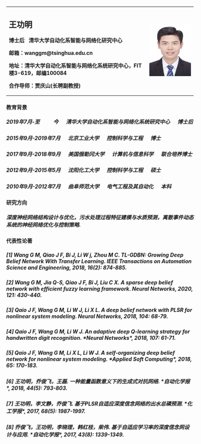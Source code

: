 <table border="0">
  <tr>
    <td width="75%">
      <h2>王功明</h2>
      <p><b>博士后&nbsp;&nbsp;&nbsp;清华大学自动化系智能与网络化研究中心</b></p>
      <p><b>邮箱：wanggm@tsinghua.edu.cn</b></p>
      <p><b>地址：清华大学自动化系智能与网络化系统研究中心，FIT楼3-619，邮编100084</b></p>
      <p><b>合作导师：贾庆山(长聘副教授)</b></p>
    </td>
    <td width="25%">
      <img src="https://github.com/wanggmtsinghua/wanggmtsinghua.github.io/raw/master/Gongming.jpg" width="100%"> 
    </td>
  </tr>
</table>

<h4>教育背景<h4>
  
<h5>2019年7月-至&nbsp;&nbsp;&nbsp;&nbsp;&nbsp;&nbsp;&nbsp;&nbsp;&nbsp;&nbsp;&nbsp;今&nbsp;&nbsp;&nbsp;&nbsp;&nbsp;&nbsp;清华大学自动化系智能与网络化系统研究中心&nbsp;&nbsp;&nbsp;&nbsp;&nbsp;&nbsp;博士后<h5>
  
<h5>2015年9月-2019年7月&nbsp;&nbsp;&nbsp;&nbsp;&nbsp;&nbsp;北京工业大学&nbsp;&nbsp;&nbsp;&nbsp;&nbsp;&nbsp;控制科学与工程&nbsp;&nbsp;&nbsp;&nbsp;&nbsp;&nbsp;博士<h5>
  
<h5>2017年9月-2018年9月&nbsp;&nbsp;&nbsp;&nbsp;&nbsp;&nbsp;美国俄勒冈大学&nbsp;&nbsp;&nbsp;&nbsp;&nbsp;&nbsp;计算机与信息科学&nbsp;&nbsp;&nbsp;&nbsp;&nbsp;&nbsp;联合培养博士<h5>

<h5>2012年9月-2015年5月&nbsp;&nbsp;&nbsp;&nbsp;&nbsp;&nbsp;沈阳化工大学&nbsp;&nbsp;&nbsp;&nbsp;&nbsp;&nbsp;控制科学与工程&nbsp;&nbsp;&nbsp;&nbsp;&nbsp;&nbsp;硕士<h5>

<h5>2010年9月-2012年7月&nbsp;&nbsp;&nbsp;&nbsp;&nbsp;&nbsp;曲阜师范大学&nbsp;&nbsp;&nbsp;&nbsp;&nbsp;&nbsp;电气工程及其自动化&nbsp;&nbsp;&nbsp;&nbsp;&nbsp;&nbsp;本科<h5>

<h4>研究方向<h4>
  
<h5>深度神经网络结构设计与优化，污水处理过程特征建模与水质预测，离散事件动态系统的神经网络优化与控制策略.<h5>

<h4>代表性论著<h4>
  
<h5>[1] Wang G M, Qiao J F, Bi J, Li W j, Zhou M C. TL-GDBN: Growing Deep Belief Network With Transfer Learning. IEEE Transactions on Automation Science and Engineering, 2018, 16(2): 874-885. <h5>
  
<h5>[2] Wang G M, Jia Q-S, Qiao J F, Bi J, Liu C X. A sparse deep belief network with efficient fuzzy learning framework. Neural Networks, 2020, 121: 430-440.<h5>
  
<h5>[3] Qaio J F, Wang G M, Li W J, Li X L. A deep belief network with PLSR for nonlinear system modeling. Neural Networks, 2018, 104: 68-79.
  
<h5>[4] Qaio J F, Wang G M, Li W J. An adaptive deep Q-learning strategy for handwritten digit recognition. *Neural Networks*, 2018, 107: 61-71.<h5>
  
<h5>[5] Qaio J F, Wang G M, Li X L, Li W J. A self-organizing deep belief network for nonlinear system modeling. *Applied Soft Computing*, 2018, 65: 170-183.<h5>
  
<h5>[6] 王功明，乔俊飞，王磊. 一种能量函数意义下的生成式对抗网络. *自动化学报*, 2018, 44(5): 793-803.<h5>
  
<h5>[7] 王功明，李文静，乔俊飞. 基于PLSR自适应深度信念网络的出水总磷预测. *化工学报*, 2017, 68(5): 1987-1997.<h5>
  
<h5>[8] 乔俊飞，王功明，李晓理，韩红桂，柴伟. 基于自适应学习率的深度信念网设计与应用. *自动化学报*, 2017, 43(8): 1339-1349.<h5>

